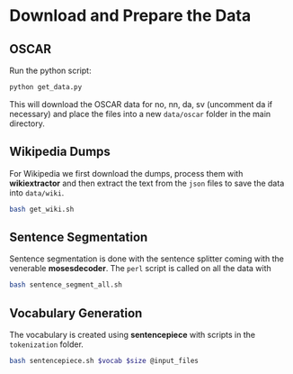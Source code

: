 # Download and Prepare the Data

## OSCAR

Run the python script: 

```python
python get_data.py
```

This will download the OSCAR data for no, nn, da, sv (uncomment da if
necessary) and place the files into a new `data/oscar` folder in the main
directory.

## Wikipedia Dumps

For Wikipedia we first download the dumps, process them with **wikiextractor**
and then extract the text from the `json` files to save the data into
`data/wiki`.

```bash
bash get_wiki.sh
```

## Sentence Segmentation

Sentence segmentation is done with the sentence splitter coming with the 
venerable **mosesdecoder**.
The `perl` script is called on all the data with

```bash
bash sentence_segment_all.sh
```

## Vocabulary Generation

The vocabulary is created using **sentencepiece** with scripts in the 
`tokenization` folder.

```bash
bash sentencepiece.sh $vocab $size @input_files
```
